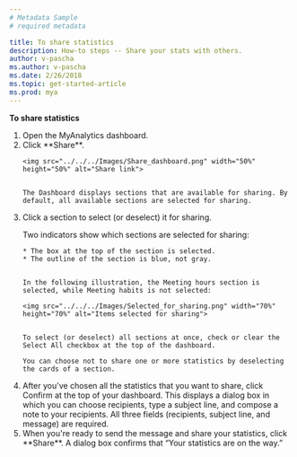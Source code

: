 ```yaml
---
# Metadata Sample
# required metadata

title: To share statistics
description: How-to steps -- Share your stats with others. 
author: v-pascha
ms.author: v-pascha
ms.date: 2/26/2018
ms.topic: get-started-article
ms.prod: mya
---
```


**To share statistics**

<ol start="1">
<li>Open the MyAnalytics dashboard.</li>
<li>Click **Share**.</li> 

    <img src="../../../Images/Share_dashboard.png" width="50%" height="50%" alt="Share link">

    
    The Dashboard displays sections that are available for sharing. By default, all available sections are selected for sharing. 

<li>Click a section to select (or deselect) it for sharing.</li>

Two indicators show which sections are selected for sharing: 

    * The box at the top of the section is selected.
    * The outline of the section is blue, not gray.  

    
    In the following illustration, the Meeting hours section is selected, while Meeting habits is not selected: 

    <img src="../../../Images/Selected_for_sharing.png" width="70%" height="70%" alt="Items selected for sharing">

    
    To select (or deselect) all sections at once, check or clear the Select All checkbox at the top of the dashboard. 

    You can choose not to share one or more statistics by deselecting the cards of a section. 

<li>After you've chosen all the statistics that you want to share, click Confirm at the top of your dashboard. This displays a dialog box in which you can choose recipients, type a subject line, and compose a note to your recipients. All three fields (recipients, subject line, and message) are required.</li>
<li>When you're ready to send the message and share your statistics, click **Share**. A dialog box confirms that “Your statistics are on the way.”</li>
</ol>  
